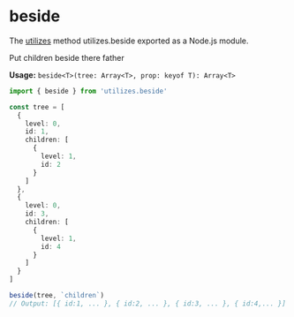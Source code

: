 # beside

The [utilizes](https://www.npmjs.com/package/utilizes) method utilizes.beside exported as a Node.js module.


Put children beside there father

**Usage:** `beside<T>(tree: Array<T>, prop: keyof T): Array<T>`

```typescript
import { beside } from 'utilizes.beside'

const tree = [
  {
    level: 0,
    id: 1,
    children: [
      {
        level: 1,
        id: 2
      }
    ]
  },
  {
    level: 0,
    id: 3,
    children: [
      {
        level: 1,
        id: 4
      }
    ]
  }
]

beside(tree, `children`)
// Output: [{ id:1, ... }, { id:2, ... }, { id:3, ... }, { id:4,... }]
```

